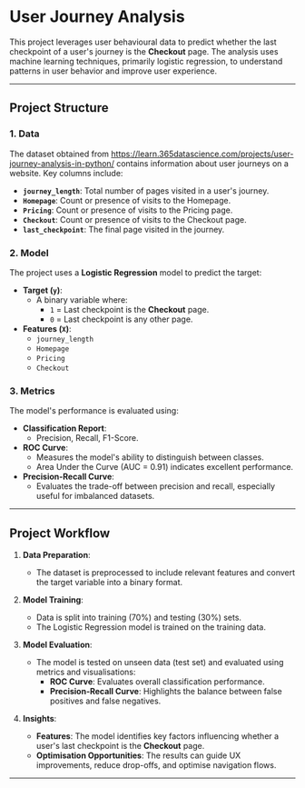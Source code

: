 # **User Journey Analysis**

This project leverages user behavioural data to predict whether the last checkpoint of a user's journey is the **Checkout** page. The analysis uses machine learning techniques, primarily logistic regression, to understand patterns in user behavior and improve user experience.

---

## **Project Structure**

### **1. Data**
The dataset obtained from https://learn.365datascience.com/projects/user-journey-analysis-in-python/ contains information about user journeys on a website. Key columns include:
- **`journey_length`**: Total number of pages visited in a user's journey.
- **`Homepage`**: Count or presence of visits to the Homepage.
- **`Pricing`**: Count or presence of visits to the Pricing page.
- **`Checkout`**: Count or presence of visits to the Checkout page.
- **`last_checkpoint`**: The final page visited in the journey.

### **2. Model**
The project uses a **Logistic Regression** model to predict the target:
- **Target (`y`)**:
  - A binary variable where:
    - `1` = Last checkpoint is the **Checkout** page.
    - `0` = Last checkpoint is any other page.
- **Features (`X`)**:
  - `journey_length`
  - `Homepage`
  - `Pricing`
  - `Checkout`

### **3. Metrics**
The model's performance is evaluated using:
- **Classification Report**:
  - Precision, Recall, F1-Score.
- **ROC Curve**:
  - Measures the model's ability to distinguish between classes.
  - Area Under the Curve (AUC = 0.91) indicates excellent performance.
- **Precision-Recall Curve**:
  - Evaluates the trade-off between precision and recall, especially useful for imbalanced datasets.

---

## **Project Workflow**

1. **Data Preparation**:
   - The dataset is preprocessed to include relevant features and convert the target variable into a binary format.

2. **Model Training**:
   - Data is split into training (70%) and testing (30%) sets.
   - The Logistic Regression model is trained on the training data.

3. **Model Evaluation**:
   - The model is tested on unseen data (test set) and evaluated using metrics and visualisations:
     - **ROC Curve**: Evaluates overall classification performance.
     - **Precision-Recall Curve**: Highlights the balance between false positives and false negatives.

4. **Insights**:
   - **Features**: The model identifies key factors influencing whether a user's last checkpoint is the **Checkout** page.
   - **Optimisation Opportunities**: The results can guide UX improvements, reduce drop-offs, and optimise navigation flows.

---

